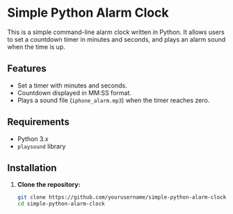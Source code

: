 # Simple Python Alarm Clock

This is a simple command-line alarm clock written in Python. It allows users to set a countdown timer in minutes and seconds, and plays an alarm sound when the time is up.

## Features

- Set a timer with minutes and seconds.
- Countdown displayed in MM:SS format.
- Plays a sound file (`iphone_alarm.mp3`) when the timer reaches zero.

## Requirements

- Python 3.x
- `playsound` library

## Installation

1. **Clone the repository:**
   ```sh
   git clone https://github.com/yourusername/simple-python-alarm-clock.git
   cd simple-python-alarm-clock
